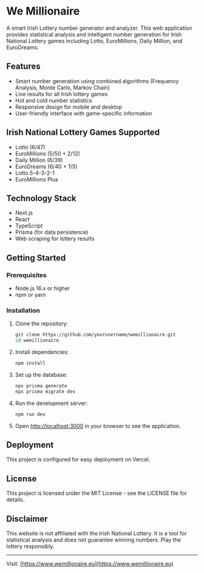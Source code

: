 # We Millionaire

A smart Irish Lottery number generator and analyzer. This web application provides statistical analysis and intelligent number generation for Irish National Lottery games including Lotto, EuroMillions, Daily Million, and EuroDreams.

## Features

- Smart number generation using combined algorithms (Frequency Analysis, Monte Carlo, Markov Chain)
- Live results for all Irish lottery games
- Hot and cold number statistics
- Responsive design for mobile and desktop
- User-friendly interface with game-specific information

## Irish National Lottery Games Supported

- Lotto (6/47)
- EuroMillions (5/50 + 2/12)
- Daily Million (6/39)
- EuroDreams (6/40 + 1/5)
- Lotto 5-4-3-2-1
- EuroMillions Plus

## Technology Stack

- Next.js
- React
- TypeScript
- Prisma (for data persistence)
- Web scraping for lottery results

## Getting Started

### Prerequisites

- Node.js 16.x or higher
- npm or yarn

### Installation

1. Clone the repository:
   ```bash
   git clone https://github.com/yourusername/wemillionaire.git
   cd wemillionaire
   ```

2. Install dependencies:
   ```bash
   npm install
   ```

3. Set up the database:
   ```bash
   npx prisma generate
   npx prisma migrate dev
   ```

4. Run the development server:
   ```bash
   npm run dev
   ```

5. Open [http://localhost:3000](http://localhost:3000) in your browser to see the application.

## Deployment

This project is configured for easy deployment on Vercel.

## License

This project is licensed under the MIT License - see the LICENSE file for details.

## Disclaimer

This website is not affiliated with the Irish National Lottery. It is a tool for statistical analysis and does not guarantee winning numbers. Play the lottery responsibly.

---

Visit: [https://www.wemillionaire.eu](https://www.wemillionaire.eu) 